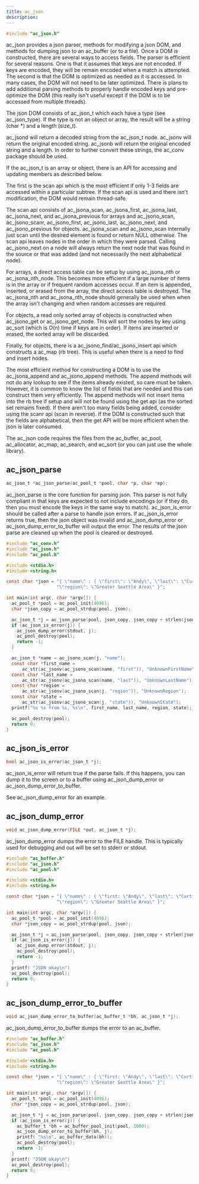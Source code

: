 ```yaml
---
title: ac_json
description:
---
```


```c
#include "ac_json.h"
```

ac_json provides a json parser, methods for modifying a json DOM, and methods for dumping json to an ac_buffer (or to a file). Once a DOM is constructed, there are several ways to access fields. The parser is efficient for several reasons. One is that it assumes that keys are not encoded. If keys are encoded, they will be remain encoded when a match is attempted. The second is that the DOM is optimized as needed as it is accessed. In many cases, the DOM will not need to be later optimized. There is plans to add additional parsing methods to properly handle encoded keys and pre-optimize the DOM (this really isn't useful except if the DOM is to be accessed from multiple threads).

The json DOM consists of ac_json_t which each have a type (see ac_json_type). If the type is not an object or array, the result will be a string (char *) and a length (size_t). 

ac_jsond will return a decoded string from the ac_json_t node. ac_jsonv will return the original encoded string. ac_jsonb will return the original encoded string and a length. In order to further convert these strings, the ac_conv package should be used.

If the ac_json_t is an array or object, there is an API for accessing and updating members as described below.

The first is the scan api which is the most efficient if only 1-3 fields are accessed within a particular subtree. If the scan api is used and there isn't modification, the DOM would remain thread-safe. 

The scan api consists of ac_jsona_scan, ac_jsona_first, ac_jsona_last, ac_jsona_next, and ac_jsona_previous for arrays and ac_jsono_scan, ac_jsono_scanr, ac_jsono_first, ac_jsono_last, ac_jsono_next, and ac_jsono_previous for objects. ac_jsona_scan and ac_jsono_scan internally just scan until the desired element is found or return NULL otherwise. The scan api leaves nodes in the order in which they were parsed. Calling ac_jsono_next on a node will always return the next node that was found in the source or that was added (and not necessarily the next alphabetical node).

For arrays, a direct access table can be setup by using ac_jsona_nth or ac_jsona_nth_node. This becomes more efficient if a large number of items is in the array or if frequent random accesses occur. If an item is appended, inserted, or erased from the array, the direct access table is destroyed. The ac_jsona_nth and ac_jsona_nth_node should generally be used when when the array isn't changing and when random accesses are required. 

For objects, a read only sorted array of objects is constructed when ac_jsono_get or ac_jsono_get_node. This will sort the nodes by key using ac_sort (which is O(n) time if keys are in order). If items are inserted or erased, the sorted array will be discarded.

Finally, for objects, there is a ac_jsono_find/ac_jsono_insert api which constructs a ac_map (rb tree). This is useful when there is a need to find and insert nodes.

The most efficient method for constructing a DOM is to use the ac_jsona_append and ac_jsono_append methods. The append methods will not do any lookup to see if the items already existed, so care must be taken. However, it is common to know the list of fields that are needed and this can construct them very efficiently. The append methods will not insert items into the rb tree if setup and will not be found using the get api (as the sorted set remains fixed). If there aren't too many fields being added, consider using the scanr api (scan in reverse). If the DOM is constructed such that the fields are alphabetical, then the get API will be more efficient when the json is later consumed.

The ac_json code requires the files from the ac_buffer, ac_pool, ac_allocator, ac_map, ac_search, and ac_sort (or you can just use the whole library).

## ac_json_parse

```c
ac_json_t *ac_json_parse(ac_pool_t *pool, char *p, char *ep);
```
ac_json_parse is the core function for parsing json. This parser is not fully compliant in that keys are expected to not include encodings (or if they do, then you must encode the keys in the same way to match). ac_json_is_error should be called after a parse to handle json errors. If ac_json_is_error returns true, then the json object was invalid and ac_json_dump_error or ac_json_dump_error_to_buffer will output the error. The results of the json parse are cleaned up when the pool is cleared or destroyed.

```c
#include "ac_conv.h"
#include "ac_json.h"
#include "ac_pool.h"

#include <stdio.h>
#include <string.h>

const char *json = "{ \"name\" : { \"first\": \"Andy\", \"last\": \"Curtis\"}, "
                   "\"region\": \"Greater Seattle Area\" }";

int main(int argc, char *argv[]) {
  ac_pool_t *pool = ac_pool_init(4096);
  char *json_copy = ac_pool_strdup(pool, json);

  ac_json_t *j = ac_json_parse(pool, json_copy, json_copy + strlen(json_copy));
  if (ac_json_is_error(j)) {
    ac_json_dump_error(stdout, j);
    ac_pool_destroy(pool);
    return -1;
  }

  ac_json_t *name = ac_jsono_scan(j, "name");
  const char *first_name =
      ac_str(ac_jsonv(ac_jsono_scan(name, "first")), "UnknownFirstName");
  const char *last_name =
      ac_str(ac_jsonv(ac_jsono_scan(name, "last")), "UnknownLastName");
  const char *region =
      ac_str(ac_jsonv(ac_jsono_scan(j, "region")), "UnknownRegion");
  const char *state =
      ac_str(ac_jsonv(ac_jsono_scan(j, "state")), "UnknownState");
  printf("%s %s from %s, %s\n", first_name, last_name, region, state);

  ac_pool_destroy(pool);
  return 0;
}
```

## ac_json_is_error

```c
bool ac_json_is_error(ac_json_t *j);
```
ac_json_is_error will return true if the parse fails. If this happens, you can dump it to the screen or to a buffer using ac_json_dump_error or ac_json_dump_error_to_buffer. 

See ac_json_dump_error for an example.

## ac_json_dump_error

```c
void ac_json_dump_error(FILE *out, ac_json_t *j);
```
ac_json_dump_error dumps the error to the FILE handle. This is typically used for debugging and out will be set to stderr or stdout. 

```c
#include "ac_buffer.h"
#include "ac_json.h"
#include "ac_pool.h"

#include <stdio.h>
#include <string.h>

const char *json = "{ \"name\" : { \"first: \"Andy\", \"last\": \"Curtis\"}, "
                   "\"region\": \"Greater Seattle Area\" }";

int main(int argc, char *argv[]) {
  ac_pool_t *pool = ac_pool_init(4096);
  char *json_copy = ac_pool_strdup(pool, json);

  ac_json_t *j = ac_json_parse(pool, json_copy, json_copy + strlen(json_copy));
  if (ac_json_is_error(j)) {
    ac_json_dump_error(stdout, j);
    ac_pool_destroy(pool);
    return -1;
  }
  printf( "JSON okay\n")
  ac_pool_destroy(pool);
  return 0;
}
```

## ac_json_dump_error_to_buffer

```c
void ac_json_dump_error_to_buffer(ac_buffer_t *bh, ac_json_t *j);
```
ac_json_dump_error_to_buffer dumps the error to an ac_buffer.

```c
#include "ac_buffer.h"
#include "ac_json.h"
#include "ac_pool.h"

#include <stdio.h>
#include <string.h>

const char *json = "{ \"name\" : { \"first: \"Andy\", \"last\": \"Curtis\"}, "
                   "\"region\": \"Greater Seattle Area\" }";

int main(int argc, char *argv[]) {
  ac_pool_t *pool = ac_pool_init(4096);
  char *json_copy = ac_pool_strdup(pool, json);

  ac_json_t *j = ac_json_parse(pool, json_copy, json_copy + strlen(json_copy));
  if (ac_json_is_error(j)) {
    ac_buffer_t *bh = ac_buffer_pool_init(pool, 1000);
    ac_json_dump_error_to_buffer(bh, j);
    printf( "%s\n", ac_buffer_data(bh));
    ac_pool_destroy(pool);
    return -1;
  }
  printf( "JSON okay\n")
  ac_pool_destroy(pool);
  return 0;
}
```

<NextPrev prev="ac_in" prevUrl="/docs/ac-in" next="ac_map_reduce Part 1" nextUrl="/docs/ac-map-reduce" />
